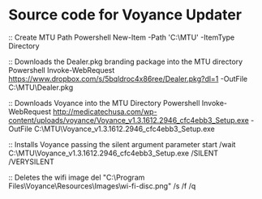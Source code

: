 # Source code for Voyance Updater

:: Create MTU Path
Powershell New-Item -Path 'C:\MTU' -ItemType Directory

:: Downloads the Dealer.pkg branding package into the MTU directory
Powershell Invoke-WebRequest https://www.dropbox.com/s/5bqldroc4x86ree/Dealer.pkg?dl=1 -OutFile C:\MTU\Dealer.pkg 

:: Downloads Voyance into the MTU Directory
Powershell Invoke-WebRequest http://medicatechusa.com/wp-content/uploads/voyance/Voyance_v1.3.1612.2946_cfc4ebb3_Setup.exe -OutFile C:\MTU\Voyance_v1.3.1612.2946_cfc4ebb3_Setup.exe

:: Installs Voyance passing the silent argument parameter
start /wait C:\MTU\Voyance_v1.3.1612.2946_cfc4ebb3_Setup.exe /SILENT /VERYSILENT

:: Deletes the wifi image
del "C:\Program Files\Voyance\Resources\Images\wi-fi-disc.png" /s /f /q
